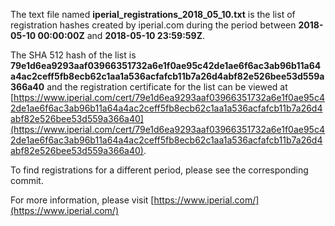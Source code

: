 The text file named **iperial_registrations_2018_05_10.txt** is the list of registration hashes created by iperial.com during the period between **2018-05-10 00:00:00Z** and **2018-05-10 23:59:59Z**.

The SHA 512 hash of the list is **79e1d6ea9293aaf03966351732a6e1f0ae95c42de1ae6f6ac3ab96b11a64a4ac2ceff5fb8ecb62c1aa1a536acfafcb11b7a26d4abf82e526bee53d559a366a40** and the registration certificate for the list can be viewed at [https://www.iperial.com/cert/79e1d6ea9293aaf03966351732a6e1f0ae95c42de1ae6f6ac3ab96b11a64a4ac2ceff5fb8ecb62c1aa1a536acfafcb11b7a26d4abf82e526bee53d559a366a40](https://www.iperial.com/cert/79e1d6ea9293aaf03966351732a6e1f0ae95c42de1ae6f6ac3ab96b11a64a4ac2ceff5fb8ecb62c1aa1a536acfafcb11b7a26d4abf82e526bee53d559a366a40).

To find registrations for a different period, please see the corresponding commit.

For more information, please visit [https://www.iperial.com/](https://www.iperial.com/)
